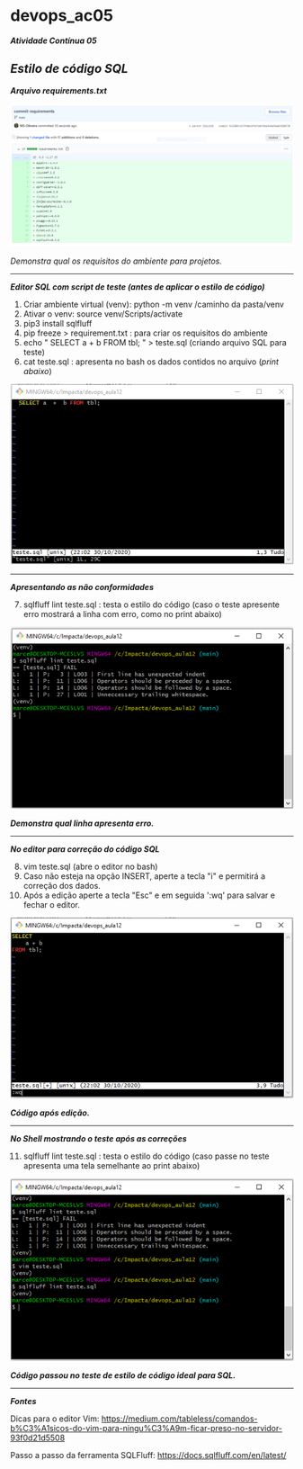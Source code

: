 # devops_ac05  
***Atividade Contínua 05***  

***Estilo de código SQL***
--------------------------------------------------  

***Arquivo requirements.txt***  

![print01](https://github.com/MS-Oliveira/devops_ac05/blob/main/imagens_AC5/print01.PNG)  

_Demonstra qual os requisitos do ambiente para projetos._  

------------------------------------------------------------  

***Editor SQL com script de teste (antes de aplicar o estilo de código)***  

1. Criar ambiente virtual (venv): python -m venv /caminho da pasta/venv  
2. Ativar o venv: source venv/Scripts/activate  
3. pip3 install sqlfluff  
4. pip freeze > requirement.txt : para criar os requisitos do ambiente    
5. echo "  SELECT a  +  b FROM tbl;  " > teste.sql (criando arquivo SQL para teste)  
6. cat teste.sql : apresenta no bash os dados contidos no arquivo (_print abaixo_) 


![print02](https://github.com/MS-Oliveira/devops_ac05/blob/main/imagens_AC5/print02.PNG)  


------------------------------------------------------------   

***Apresentando as não conformidades***   

7. sqlfluff lint teste.sql : testa o estilo do código  (caso o teste apresente erro mostrará a linha com erro, como no print abaixo)  
 

![print03](https://github.com/MS-Oliveira/devops_ac05/blob/main/imagens_AC5/print03.PNG)  

***Demonstra qual linha apresenta erro.***  

------------------------------------------------------------  

***No editor para correção do código SQL***       

8. vim teste.sql (abre o editor no bash)  
9. Caso não esteja na opção INSERT, aperte a tecla "i" e permitirá a correção dos dados.  
10. Após a edição aperte a tecla "Esc" e em seguida ':wq' para salvar e fechar o editor.  

![print04](https://github.com/MS-Oliveira/devops_ac05/blob/main/imagens_AC5/print04.PNG)  

***Código após edição.***  

-------------------------------------------------------------------  

***No Shell mostrando o teste após as correções***       

11. sqlfluff lint teste.sql : testa o estilo do código  (caso passe no teste apresenta uma tela semelhante ao print abaixo)  
   

![print05](https://github.com/MS-Oliveira/devops_ac05/blob/main/imagens_AC5/print05.PNG)  

***Código passou no teste de estilo de código ideal para SQL.***  

-----------------------------------------------------------------------

***Fontes***  
 
Dicas para o editor Vim: https://medium.com/tableless/comandos-b%C3%A1sicos-do-vim-para-ningu%C3%A9m-ficar-preso-no-servidor-93f0d21d5508  

Passo a passo da ferramenta SQLFluff: https://docs.sqlfluff.com/en/latest/  




